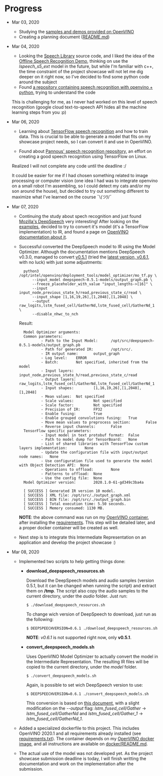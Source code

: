 # Progress

- Mar 03, 2020
    - Studying the [samples and demos provided on OpenVINO](https://docs.openvinotoolkit.org/latest/_inference_engine_samples_speech_libs_and_demos_Offline_speech_recognition_demo.html)
    - Creating a planning document ([README.md](README.md))

- Mar 04, 2020
    - Looking the [Speech Library](https://docs.openvinotoolkit.org/latest/_inference_engine_samples_speech_libs_and_demos_Speech_library.html) source code, and I liked the idea of the [Offline Speech Recognition Demo](https://docs.openvinotoolkit.org/latest/_inference_engine_samples_speech_libs_and_demos_Offline_speech_recognition_demo.html), thinking on use the *lspeech_s5_ext* model in the future, but while I'm familiar with c++, the time constraint of the project showcase will not let me dig deeper on it right now, so I've decided to find some python code around the subject
    - Found [a repository containing speech recognition with openvino + python](https://github.com/meshaun9/openvino_speech_recognition), trying to understand the code

    This is challenging for me, as I never had worked on this level of speech recognition (google cloud text-to-speech API hides all the machine learning steps from you :p)

- Mar 06, 2020
    - Learning about [TensorFlow speech recognition](https://github.com/tensorflow/docs/blob/master/site/en/r1/tutorials/sequences/audio_recognition.md) and how to train data. This is crucial to be able to generate a model that fits on my showcase project needs, so I can convert it and use in OpenVINO.

    - Found about [Pannous' speech recognition repository](https://github.com/pannous/tensorflow-speech-recognition), an effort on creating a good speech recognition using TensorFlow on Linux.

    Realized I will not complete any code until the deadline :/

    It could be easier for me if I had chosen something related to image processing or computer vision (one idea I had was to integrate openvino on a small robot I'm assembling, so I could detect my cats and/or my son around the house), but decided to try out something different to maximize what I've learned on the course ¯\\_(ツ)_/¯

- Mar 07, 2020
    - Continuing the study about spech recognition and just found [Mozilla's DeepSpeech](https://github.com/mozilla/DeepSpeech) very interesting! After looking on the [examples](https://github.com/mozilla/DeepSpeech-examples), decided to try to convert it's model (it's a TensorFlow implementation) to IR, and found a page on [OpenVINO documentation about it](https://docs.openvinotoolkit.org/latest/_docs_MO_DG_prepare_model_convert_model_tf_specific_Convert_DeepSpeech_From_Tensorflow.html).

    - Successful converted the DeepSpeech model to IR using the Model Optimizer. Although the documentation mentions DeepSpeech v0.3.0, managed to convert [v0.5.1](https://github.com/mozilla/DeepSpeech/releases/tag/v0.5.1) (tried the [latest version, v0.6.1](https://github.com/mozilla/DeepSpeech/releases/tag/v0.6.1), with no luck) with just some adjustments:

            python3 /opt/intel/openvino/deployment_tools/model_optimizer/mo_tf.py \
                --input_model deepspeech-0.5.1-models/output_graph.pb \
                --freeze_placeholder_with_value "input_lengths->[16]" \
                --input input_node,previous_state_h/read,previous_state_c/read \
                --input_shape [1,16,19,26],[1,2048],[1,2048] \
                --output raw_logits,lstm_fused_cell/GatherNd,lstm_fused_cell/GatherNd_1 \
                --disable_nhwc_to_nch

        Result:

            Model Optimizer arguments:
            Common parameters:
                    - Path to the Input Model:      /opt/src/deepspeech-0.5.1-models/output_graph.pb
                    - Path for generated IR:        /opt/src/.
                    - IR output name:       output_graph
                    - Log level:    ERROR
                    - Batch:        Not specified, inherited from the model
                    - Input layers:         input_node,previous_state_h/read,previous_state_c/read
                    - Output layers:        raw_logits,lstm_fused_cell/GatherNd,lstm_fused_cell/GatherNd_1
                    - Input shapes:         [1,16,19,26],[1,2048],[1,2048]
                    - Mean values:  Not specified
                    - Scale values:         Not specified
                    - Scale factor:         Not specified
                    - Precision of IR:      FP32
                    - Enable fusing:        True
                    - Enable grouped convolutions fusing:   True
                    - Move mean values to preprocess section:       False
                    - Reverse input channels:       False
            TensorFlow specific parameters:
                    - Input model in text protobuf format:  False
                    - Path to model dump for TensorBoard:   None
                    - List of shared libraries with TensorFlow custom layers implementation:        None
                    - Update the configuration file with input/output node names:   None
                    - Use configuration file used to generate the model with Object Detection API:  None
                    - Operations to offload:        None
                    - Patterns to offload:  None
                    - Use the config file:  None
            Model Optimizer version:        2020.1.0-61-gd349c3ba4a

            [ SUCCESS ] Generated IR version 10 model.
            [ SUCCESS ] XML file: /opt/src/./output_graph.xml
            [ SUCCESS ] BIN file: /opt/src/./output_graph.bin
            [ SUCCESS ] Total execution time: 5.50 seconds.
            [ SUCCESS ] Memory consumed: 1130 MB.

        **NOTE**: the above command was run on my [OpenVINO container](https://github.com/mdkcore0/dockerfiles/tree/master/openvino), after installing the [requirements](./requirements.txt). This step will be detailed later, and a proper docker container will be created as well.

    - Next step is to integrate this Intermediate Representation on an application and develop the project showcase :)

- Mar 08, 2020
    - Implemented two scripts to help getting things done:
        - **download_deepspeech_resources.sh**

            Download the DeepSpeech models and audio samples (version 0.5.1, but it can be changed when running the script) and extract them on **/tmp**. The script also copy the audio samples to the current directory, under the *audio* folder.
            Just run:
            ```
            $ ./download_deepspeech_resources.sh
            ```
            To change wich version of DeepSpeech to download, just run as the following:
            ```
            $ DEEPSPEECHVERSION=0.6.1 ./download_deepspeech_resources.sh
            ```
            **NOTE**: *v0.6.1* is not supported right now, only **v0.5.1**.
        - **convert_deepspeech_models.sh**

            Uses OpenVINO Model Optimizer to actually convert the model in the Intermediate Representation. The resulting IR files will be copied to the current directory, under the *model* folder.
            ```
            $ ./convert_deepspeech_models.sh
            ```
            Again, is possible to set wich DeepSpeech version to use:
            ```
            $ DEEPSPEECHVERSION=0.6.1 ./convert_deepspeech_models.sh
            ```
            This conversion is based on [this document](https://docs.openvinotoolkit.org/latest/_docs_MO_DG_prepare_model_convert_model_tf_specific_Convert_DeepSpeech_From_Tensorflow.html), with a slight modification on the *--output* flag: *lstm_fused_cell/Gather* -> *lstm_fused_cell/GatherNd* and *lstm_fused_cell/Gather_1* -> *lstm_fused_cell/GatherNd_1*.

    - Added a specialized dockerfile to this project. This includes OpenVINO 2020.1 and all requirements already installed (see [requirements.txt](requirements.txt)).
    The container depends on my [OpenVINO docker image](https://github.com/mdkcore0/dockerfiles/tree/master/openvino), and all instructions are available on [docker/README.md](docker/README.md).

    - The actual use of the model was not developed yet. As the project showcase submission deadline is today, I will finish writting the documentation and work on the implementation after the submission.
